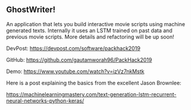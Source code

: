 ## GhostWriter!

An application that lets you build interactive movie scripts using machine generated texts. Internally it uses an LSTM trained on past data and previous movie scripts. More details and refactoring will be up soon!

DevPost: https://devpost.com/software/packhack2019

GitHub: https://github.com/gautamworah96/PackHack2019

Demo: https://www.youtube.com/watch?v=izVz7nkMstk

Here is a post explaining the basics from the excellent Jason Brownlee:

https://machinelearningmastery.com/text-generation-lstm-recurrent-neural-networks-python-keras/
